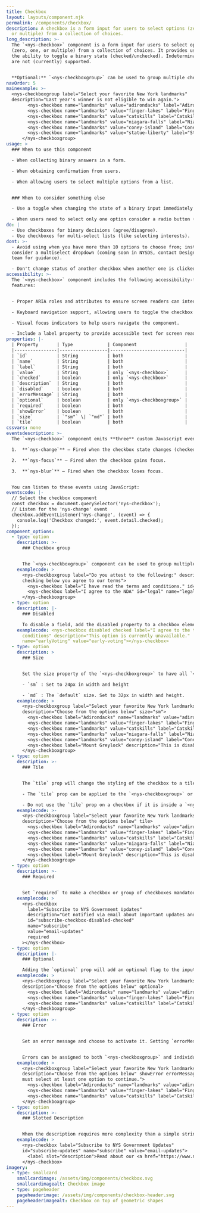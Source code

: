 ```yaml
---
title: Checkbox
layout: layouts/component.njk
permalink: /components/checkbox/
description: A checkbox is a form input for users to select options (zero, one,
  or multiple) from a collection of choices.
long_description: >-
  The `<nys-checkbox>` component is a form input for users to select options
  (zero, one, or multiple) from a collection of choices. It provides users with
  the ability to toggle a binary state (checked/unchecked). Indeterminate states
  are not (currently) supported.


  **Optional:** `<nys-checkboxgroup>` can be used to group multiple checkboxes so they function as a single form control.
navOrder: 5
mainexample: >-
  <nys-checkboxgroup label="Select your favorite New York landmarks"
  description="Last year's winner is not eligible to win again.">
        <nys-checkbox name="landmarks" value="adirondacks" label="Adirondacks" checked></nys-checkbox>
        <nys-checkbox name="landmarks" value="finger-lakes" label="Finger Lakes" checked></nys-checkbox>
        <nys-checkbox name="landmarks" value="catskills" label="Catskills"></nys-checkbox>
        <nys-checkbox name="landmarks" value="niagara-falls" label="Niagara Falls"></nys-checkbox>
        <nys-checkbox name="landmarks" value="coney-island" label="Coney Island"></nys-checkbox>
        <nys-checkbox name="landmarks" value="statue-liberty" label="Statue of Liberty (Last Year's Winner)" description="Disabled as it was the winner of the previous year." disabled></nys-checkbox>
      </nys-checkboxgroup>
usage: >
  ### When to use this component

  - When collecting binary answers in a form.

  - When obtaining confirmation from users.

  - When allowing users to select multiple options from a list.


  ### When to consider something else

  - Use a toggle when changing the state of a binary input immediately changes the system's state; such as enabling Dark Mode.

  - When users need to select only one option consider a radio button (1-6 choices) or select (7 or more choice) instead.
do: |
  - Use checkboxes for binary decisions (agree/disagree).
  - Use checkboxes for multi-select lists (like selecting interests).
dont: >-
  - Avoid using when you have more than 10 options to choose from; instead,
  consider a multiselect dropdown (coming soon in NYSDS, contact Design System
  team for guidance).

  - Don't change status of another checkbox when another one is clicked.
accessibility: >-
  The `<nys-checkbox>` component includes the following accessibility-focused
  features:


  - Proper ARIA roles and attributes to ensure screen readers can interpret the checkbox correctly.

  - Keyboard navigation support, allowing users to toggle the checkbox using the keyboard.

  - Visual focus indicators to help users navigate the component.

  - Include a label property to provide accessible text for screen readers.
properties: |-
  | Property       | Type             | Component                  |
  |----------------|------------------|----------------------------|
  | `id`           | String           | both                       |
  | `name`         | String           | both                       |
  | `label`        | String           | both                       |
  | `value`        | String           | only `<nys-checkbox>`      |
  | `checked`      | boolean          | only `<nys-checkbox>`      |
  | `description`  | String           | both                       |
  | `disabled`     | boolean          | both                       |
  | `errorMessage` | String           | both                       |
  | `optional`     | boolean          | only `<nys-checkboxgroup>` |
  | `required`     | boolean          | both                       |
  | `showError`    | boolean          | both                       |
  | `size`         | `"sm"` \| `"md"` | both                       |
  | `tile`         | boolean          | both                       |
cssvars: none
eventsdescription: >-
  The `<nys-checkbox>` component emits **three** custom Javascript events:

  1.  **`nys-change`** – Fired when the checkbox state changes (checked/unchecked).

  2.  **`nys-focus`** – Fired when the checkbox gains focus.

  3.  **`nys-blur`** – Fired when the checkbox loses focus.


  You can listen to these events using JavaScript:
eventscode: |-
  // Select the checkbox component
  const checkbox = document.querySelector('nys-checkbox');
  // Listen for the 'nys-change' event
  checkbox.addEventListener('nys-change', (event) => {
    console.log('Checkbox changed:', event.detail.checked);
  });
component_options:
  - type: option
    description: >-
      ### Checkbox group


      The `<nys-checkboxgroup>` component can be used to group multiple checkboxes so they function as a single form control. This is useful when you want to allow users to select multiple options from a list.
    examplecode: >
      <nys-checkboxgroup label="Do you attest to the following:" description="By
      checking below you agree to our terms">
        <nys-checkbox label="I have read the terms and conditions." id="terms-conditions" name="terms" value="terms-conditions"></nys-checkbox>
        <nys-checkbox label="I agree to the NDA" id="legal" name="legal" value="legal"></nys-checkbox>
      </nys-checkboxgroup>
  - type: option
    description: |-
      ### Disabled

      To disable a field, add the disabled property to a checkbox element.
    examplecode: <nys-checkbox disabled checked label="I agree to the terms and
      conditions" description="This option is currently unavailable."
      name="earlyVoting" value="early-voting"></nys-checkbox>
  - type: option
    description: >
      ### Size


      Set the size property of the `<nys-checkboxgroup>` to have all `<nys-checkbox>` be the same size. Our current sizes are: 

      - `sm` : Set to 24px in width and height 

      - `md` : The `default` size. Set to 32px in width and height.
    examplecode: >
      <nys-checkboxgroup label="Select your favorite New York landmarks"
      description="Choose from the options below" size="sm">
        <nys-checkbox label="Adirondacks" name="landmarks" value="adirondacks" checked></nys-checkbox>
        <nys-checkbox name="landmarks" value="finger-lakes" label="Finger Lakes" checked></nys-checkbox>
        <nys-checkbox name="landmarks" value="catskills" label="Catskills" checked></nys-checkbox>
        <nys-checkbox name="landmarks" value="niagara-falls" label="Niagara Falls"></nys-checkbox>
        <nys-checkbox name="landmarks" value="coney-island" label="Coney Island"></nys-checkbox>
        <nys-checkbox label="Mount Greylock" description="This is disabled because it's not in New York." disabled></nys-checkbox>
      </nys-checkboxgroup>
  - type: option
    description: >-
      ### Tile


      The `tile` prop will change the styling of the checkbox to a tile. This is useful when you want a larger clickable area for the user. 

      - The `tile` prop can be applied to the `<nys-checkboxgroup>` or the `<nys-checkbox>` component. If applied to the `<nys-checkboxgroup>`, all checkboxes will be displayed as tiles. If applied to the `<nys-checkbox>`, only that checkbox will be displayed as a tile. 

      - Do not use the `tile` prop on a checkbox if it is inside a `<nys-checkboxgroup>`. All checkboxes in a group should be the same size and style.
    examplecode: >-
      <nys-checkboxgroup label="Select your favorite New York landmarks"
      description="Choose from the options below" tile>
        <nys-checkbox label="Adirondacks" name="landmarks" value="adirondacks" checked></nys-checkbox>
        <nys-checkbox name="landmarks" value="finger-lakes" label="Finger Lakes" checked></nys-checkbox>
        <nys-checkbox name="landmarks" value="catskills" label="Catskills" checked></nys-checkbox>
        <nys-checkbox name="landmarks" value="niagara-falls" label="Niagara Falls"></nys-checkbox>
        <nys-checkbox name="landmarks" value="coney-island" label="Coney Island"></nys-checkbox>
        <nys-checkbox label="Mount Greylock" description="This is disabled because it's not in New York." disabled></nys-checkbox>
      </nys-checkboxgroup>
  - type: option
    description: >-
      ### Required


      Set `required` to make a checkbox or group of checkboxes mandatory. It can be applied to either `<nys-checkboxgroup>` (no need to add it to individual children) or directly to an individual `<nys-checkbox>`.
    examplecode: >
      <nys-checkbox
        label="Subscribe to NYS Government Updates"
        description="Get notified via email about important updates and services."
        id="subscribe-checkbox-disabled-checked"
        name="subscribe"
        value="email-updates"
        required
      ></nys-checkbox>
  - type: option
    description: |-
      ### Optional

      Adding the `optional` prop will add an optional flag to the input.
    examplecode: >
      <nys-checkboxgroup label="Select your favorite New York landmarks"
      description="Choose from the options below" optional>
        <nys-checkbox label="Adirondacks" name="landmarks" value="adirondacks" ></nys-checkbox>
        <nys-checkbox name="landmarks" value="finger-lakes" label="Finger Lakes"></nys-checkbox>
        <nys-checkbox name="landmarks" value="catskills" label="Catskills"></nys-checkbox>
      </nys-checkboxgroup>
  - type: option
    description: >-
      ### Error


      Set an error message and choose to activate it. Setting `errorMessage` does not display the message without boolean prop `showError`.


      Errors can be assigned to both `<nys-checkboxgroup>` and individual `<nys-checkbox>` components.
    examplecode: >
      <nys-checkboxgroup label="Select your favorite New York landmarks"
      description="Choose from the options below" showError errorMessage="You
      must select at least one option to continue.">
        <nys-checkbox label="Adirondacks" name="landmarks" value="adirondacks" ></nys-checkbox>
        <nys-checkbox name="landmarks" value="finger-lakes" label="Finger Lakes" ></nys-checkbox>
        <nys-checkbox name="landmarks" value="catskills" label="Catskills" ></nys-checkbox>
      </nys-checkboxgroup>
  - type: option
    description: >-
      ### Slotted Description


      When the description requires more complexity than a simple string, use the description slot to hold the text. This allows the developer to include HTML in the description, such as anchors or bold text.
    examplecode: >
      <nys-checkbox label="Subscribe to NYS Government Updates"
      id="subscribe-updates" name="subscribe" value="email-updates">
        <label slot="description">Read about our <a href="https://www.ny.gov/" target="__blank">previous updates</a></label>
      </nys-checkbox>
imagery:
  - type: smallcard
    smallcardimage: /assets/img/components/checkbox.svg
    smallcardimagealt: Checkbox image
  - type: pageheader
    pageheaderimage: /assets/img/components/checkbox-header.svg
    pageheaderimagealt: Checkbox on top of geometric shapes
---
```

